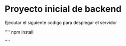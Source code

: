 # Proyecto inicial de backend

Ejecutar el siguiente codigo para desplegar el servidor

''''
npm install

''''